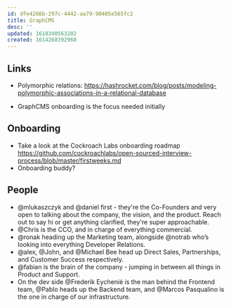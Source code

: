 ```yaml
---
id: dfe4266b-297c-4442-aa79-90405e565fc2
title: GraphCMS
desc: ''
updated: 1618340563202
created: 1614268392960
---
```


## Links

- Polymorphic relations:
  https://hashrocket.com/blog/posts/modeling-polymorphic-associations-in-a-relational-database

- GraphCMS onboarding is the focus needed initially

## Onboarding

- Take a look at the Cockroach Labs onboarding roadmap
  https://github.com/cockroachlabs/open-sourced-interview-process/blob/master/firstweeks.md
- Onboarding buddy?

## People

- @mlukaszczyk and @daniel first - they're the Co-Founders and very
  open to talking about the company, the vision, and the product.
  Reach out to say hi or get anything clarified, they're super
  approachable.
- @Chris is the CCO, and in charge of everything commercial.
- @ronak heading up the Marketing team, alongside @notrab who’s
  looking into everything Developer Relations.
- @alex, @John, and @Michael Bee head up Direct Sales, Partnerships,
  and Customer Success respectively.
- @fabian is the brain of the company - jumping in between all things
  in Product and Support.
- On the dev side @Frederik Eychenié is the man behind the Frontend
  team, @Pablo heads up the Backend team, and @Marcos Pasqualino is
  the one in charge of our infrastructure.

